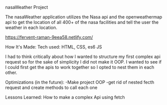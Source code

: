 nasaWeather Project


The nasaWeather application utilizes the Nasa api and the openweathermap api to get the location of all 400+ of the nasa facilities and tell the user the weather in each location. 

https://fervent-raman-9eea58.netlify.com/



How It's Made:
Tech used: HTML, CSS, es6 JS

I had to think critically about how I wanted to structure my first complex api request so for the sake of simplicity I did not make it OOP. I wanted to see if I could first get the apis to work together so I opted to nest them in each other.

Optimizations (in the future): 
-Make project OOP
-get rid of nested fecth request and create methods to call each one



Lessons Learned:
How to make a complex Api using fetch


